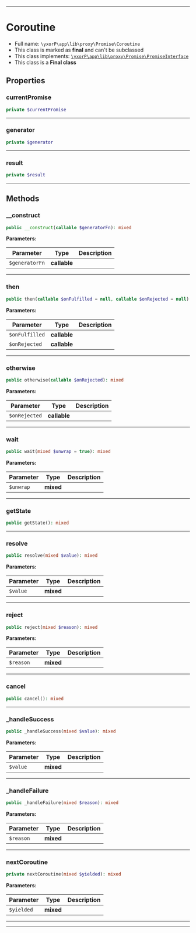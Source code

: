 ***

# Coroutine





* Full name: `\yxorP\app\lib\proxy\Promise\Coroutine`
* This class is marked as **final** and can't be subclassed
* This class implements:
[`\yxorP\app\lib\proxy\Promise\PromiseInterface`](./PromiseInterface.md)
* This class is a **Final class**



## Properties


### currentPromise



```php
private $currentPromise
```






***

### generator



```php
private $generator
```






***

### result



```php
private $result
```






***

## Methods


### __construct



```php
public __construct(callable $generatorFn): mixed
```








**Parameters:**

| Parameter | Type | Description |
|-----------|------|-------------|
| `$generatorFn` | **callable** |  |




***

### then



```php
public then(callable $onFulfilled = null, callable $onRejected = null): mixed
```








**Parameters:**

| Parameter | Type | Description |
|-----------|------|-------------|
| `$onFulfilled` | **callable** |  |
| `$onRejected` | **callable** |  |




***

### otherwise



```php
public otherwise(callable $onRejected): mixed
```








**Parameters:**

| Parameter | Type | Description |
|-----------|------|-------------|
| `$onRejected` | **callable** |  |




***

### wait



```php
public wait(mixed $unwrap = true): mixed
```








**Parameters:**

| Parameter | Type | Description |
|-----------|------|-------------|
| `$unwrap` | **mixed** |  |




***

### getState



```php
public getState(): mixed
```











***

### resolve



```php
public resolve(mixed $value): mixed
```








**Parameters:**

| Parameter | Type | Description |
|-----------|------|-------------|
| `$value` | **mixed** |  |




***

### reject



```php
public reject(mixed $reason): mixed
```








**Parameters:**

| Parameter | Type | Description |
|-----------|------|-------------|
| `$reason` | **mixed** |  |




***

### cancel



```php
public cancel(): mixed
```











***

### _handleSuccess



```php
public _handleSuccess(mixed $value): mixed
```








**Parameters:**

| Parameter | Type | Description |
|-----------|------|-------------|
| `$value` | **mixed** |  |




***

### _handleFailure



```php
public _handleFailure(mixed $reason): mixed
```








**Parameters:**

| Parameter | Type | Description |
|-----------|------|-------------|
| `$reason` | **mixed** |  |




***

### nextCoroutine



```php
private nextCoroutine(mixed $yielded): mixed
```








**Parameters:**

| Parameter | Type | Description |
|-----------|------|-------------|
| `$yielded` | **mixed** |  |




***


***

